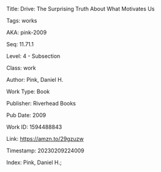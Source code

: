 Title:  Drive: The Surprising Truth About What Motivates Us

Tags:   works

AKA:    pink-2009

Seq:    11.71.1

Level:  4 - Subsection

Class:  work

Author: Pink, Daniel H.

Work Type: Book

Publisher: Riverhead Books

Pub Date: 2009

Work ID: 1594488843

Link:   https://amzn.to/29gzuzw

Timestamp: 20230209224009

Index:  Pink, Daniel H.; 
